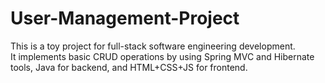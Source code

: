 # User-Management-Project
This is a toy project for full-stack software engineering development. <br>It implements basic CRUD operations by using Spring MVC and Hibernate tools, Java for backend, and HTML+CSS+JS for frontend.
